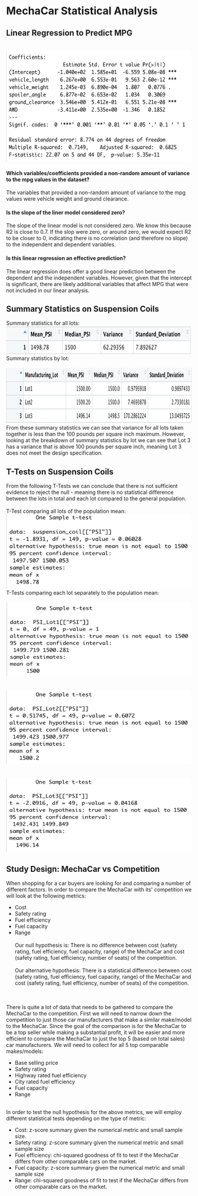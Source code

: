 # MechaCar Statistical Analysis
## Linear Regression to Predict MPG

<br><img src="Deliverable 1 Linear Regression.png" width="500" height="300">
#### Which variables/coefficients provided a non-random amount of variance to the mpg values in the dataset?
The variables that provided a non-random amount of variance to the mpg values were vehicle weight and ground clearance. 

#### Is the slope of the liner model considered zero?
The slope of the linear model is not considered zero. We know this because R2 is close to 0.7. If the slop were zero, or around zero, we would expect R2 to be closer to 0, indicating there is no correlation (and therefore no slope) to the independent and dependent variables. 

#### Is this linear regression an effective prediction?
The linear regression does offer a good linear prediction between the dependent and the independent variables. However, given that the intercept is significant, there are likely additional variables that affect MPG that were not included in our linear analysis. 

## Summary Statistics on Suspension Coils
Summary statistics for all lots:
<br><img src="Deliverable 2 Total Summary.png" width="500" height="75">
<br>
Summary statistics by lot:
<br><br><img src="Deliverable 2 Lot Summary.png" width="600" height="150">
<br>
From these summary statistics we can see that variance for all lots taken together is less than the 100 pounds per square inch maximum. However, looking at the breakdown of summary statistics by lot we can see that Lot 3 has a variance that is above 100 pounds per square inch, meaning Lot 3 does not meet the design specification. 

## T-Tests on Suspension Coils
From the following T-Tests we can conclude that there is not sufficient evidence to reject the null - meaning there is no statistical difference between the lots in total and each lot compared to the general population. 
<br><br>T-Test comparing all lots of the population mean:
<br><img src="Total_vs_mean.png" width="500" height="200">
<br>
T-Tests comparing each lot separately to the population mean:
<br><br><img src="Lot1_vs_mean.png" width="500" height="200">
<br>
<br><br><img src="Lot2_vs_mean.png" width="500" height="200">
<br>
<br><br><img src="Lot3_vs_mean.png" width="500" height="200">
<br>

## Study Design: MechaCar vs Competition
When shopping for a car buyers are looking for and comparing a number of different factors. In order to compare the MechaCar with its' competition we will look at the following metrics:
- Cost
- Safety rating
- Fuel efficiency
- Fuel capacity
- Range
<br><br>Our null hypothesis is:
There is no difference between cost (safety rating, fuel efficiency, fuel capacity, range) of the MechaCar and cost (safety rating, fuel efficiency, number of seats) of the competition.
<br><br>Our alternative hypothesis: 
There is a statistical difference between cost (safety rating, fuel efficiency, fuel capacity, range) of the MechaCar and cost (safety rating, fuel efficiency, number of seats) of the competition.

<br><br>There is quite a lot of data that needs to be gathered to compare the MechaCar to the competition. First we will need to narrow down the competition to just those car manufacturers that make a similar make/model to the MechaCar. Since the goal of the comparison is for the MechaCar to be a top seller while making a substantial profit, it will be easier and more efficient to compare the MechaCar to just the top 5 (based on total sales) car manufacturers. We will need to collect for all 5 top comparable makes/models:
- Base selling price
- Safety rating
- Highway rated fuel efficiency
- City rated fuel efficiency
- Fuel capacity
- Range

<br> In order to test the null hypothesis for the above metrics, we will employ different statistical tests depending on the type of metric:
- Cost: z-score summary given the numerical metric and small sample size. 
- Safety rating: z-score summary given the numerical metric and small sample size
- Fuel efficiency: chi-squared goodness of fit to test if the MechaCar differs from other comparable cars on the market.
- Fuel capacity: z-score summary given the numerical metric and small sample size
- Range: chi-squared goodness of fit to test if the MechaCar differs from other comparable cars on the market. 
